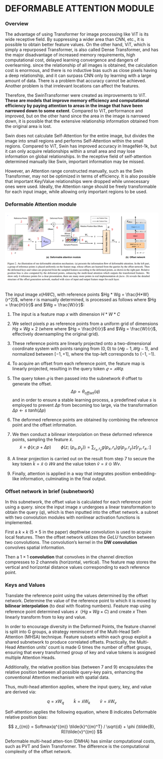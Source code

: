 # DEFORMABLE ATTENTION MODULE

### Overview
The advantage of using Transformer for image processing like ViT is its wide receptive field. By suppressing a wider area than CNN, etc., it is possible to obtain better feature values. On the other hand, ViT, which is simply a repurposed Transformer, is also called Dense Transformer, and has the major disadvantage of increased memory requirements, high computational cost, delayed learning convergence and dangers of overlearning. since the relationship of all images is obtained, the calculation cost is enormous, and there is no inductive bias such as close pixels having a deep relationship, and it can surpass CNN only by learning with a large amount of data. There is a problem that accuracy cannot be achieved. Another problem is that irrelevant locations can affect the features.

Therefore, the SwinTransformer were created as improvements to ViT. **These are models that improve memory efficiency and computational efficiency by paying attention to areas in the image that have been narrowed down to some extent**. Compared to ViT, performance and improved, but on the other hand since the area in the image is narrowed down, it is possible that the extensive relationship information obtained from the original area is lost.

Swin does not calculate Self-Attention for the entire image, but divides the image into small regions and performs Self-Attention within the small regions. Compared to ViT, Swin has improved accuracy in ImageNet-1k, but it can only acquire relationships within a small area and may lose information on global relationships. In the receptive field of self-attention determined manually like Swin, important information may be missed.

However, an Attention range constructed manually, such as the Swin Transformer, may not be optimized in terms of efficiency. It is also possible that important Key/Value relationships were dropped while unnecessary ones were used. Ideally, the Attention range should be freely transformable for each input image, while allowing only important regions to be used.

### Deformable Attention module
<div style = "text-align:center";>
<img src="./images/De-attn-module/de-attn.png", alt="Deformable Attention Module" >
</div>
&nbsp;

The input image  $x (H W C)$, with reference points $Hg * Wg = \frac{H*W}{r^2}$, where $r$ is manually determined, is processed as follows where $Hg = \frac{H}{r}$ and $Wg = \frac{W}{r}$:
1. The input is a feature map $x$ with dimension $H*W*C$
    &nbsp;
2. We select pixels $p$ as reference points from a uniform grid of dimensions $Hg$ × $Wg$ × 2 (where where $Hg = \frac{H}{r}$ and $Wg = \frac{W}{r}$, effectively downsampling the original grid).
    &nbsp;
3. These reference points are linearly projected onto a two-dimensional coordinate system with points ranging from $(0,0)$ to $(𝐻g - 1, 𝑊g - 1)$, and normalized between $[-1, +1]$, where the top-left corresponds to $(-1,-1)$.
    &nbsp;
4. To acquire an offset from each reference point, the feature map is linearly projected, resulting in the query token $𝑞 = 𝑥𝑊𝑞$.
5. The query token $𝑞$ is then passed into the subnetwork $\theta$ offset to generate the offset.
    $$
    \Delta p = \theta_{offset}(q)
    $$
and in order to ensure a stable learning process, a predefined value $s$ is employed to prevent $\Delta p$ from becoming too large, via the transformation $\Delta p \leftarrow s \: tanh(\Delta p)$
    &nbsp;
6. The deformed reference points are obtained by combining the reference point and the offset information.
    &nbsp;
7. We then conduct a bilinear interpolation on these deformed reference points, sampling the feature $\tilde{x}$.
    $$
    \tilde{x} = \phi(x; p + \Delta p) \qquad \phi(z; \: (p_x, p_y)) = \sum_{r_x, r_y}g(p_x, r_x)g(p_y, r_y)z[r_y,r_x,:]
    $$
   
8. A linear projection is carried out on the result from step 7 to secure the key token $\tilde{k} = \tilde{x}\odot 𝑊𝑘$ and the value token $\tilde{v} = \tilde{x} \odot Wv$.
    &nbsp;
9.  Finally, attention is applied in a way that integrates position embedding-like information, culminating in the final output.

### Offset network in brief (subnetwork)
In this subnetwork, the offset value is calculated for each reference point using a query. since the input image $x$ undergoes a linear transformation to obtain the query $(q)$, which is then inputted into the offset network. a subnet with two convolution modules with nonlinear activation functions is implemented.

First a $k \times k$ (5 × 5 in the paper) depthwise convolution is used to acquire local features. Then the offset network utilizes the $GeLU$ function between two convolutions. The convolution’s kernel in the **DW convolution** convolves spatial information.

Then a $1 \times 1$ **convolution** that convolves in the channel direction compresses to 2 channels (horizontal, vertical). The feature map stores the vertical and horizontal distance values corresponding to each reference point.

### Keys and Values
Translate the reference point using the values ​​determined by the offset network. Determine the value of the reference point to which it is moved by **bilinear interpolation** (to deal with floating numbers). Feature map using reference point determined values $x（Hg \times Wg \times C)$ and create $x$ Then linearly transform from to key and value.

In order to encourage diversity in the Deformed Points, the feature channel is split into G groups, a strategy reminiscent of the Multi-Head Self-Attention (MHSA) technique. Feature subsets within each group exploit a shared subnetwork to produce correlated offsets. Practically, the Multi-Head Attention units’ count is made G times the number of offset groups, ensuring that every transformed group of key and value tokens is assigned multiple Attention Heads.

Additionally, the relative position bias (between 7 and 9) encapsulates the relative position between all possible query-key pairs, enhancing the conventional Attention mechanism with spatial data.

Thus, multi-head attention applies, where the input query, key, and value are derived via:

$$
    q = xW_q \qquad \tilde{k} = \tilde{x}W_k \qquad \tilde{v} = \tilde{x}W_v
$$

Self-attention applies the following equation, where B indicates Deformable relative position bias:

$$
    z_{(m)} = Softmax(q^{(m)} \tilde{k}^{(m)^T} / \sqrt{d} + \phi (\tilde{B}, R))\tilde{v}^{(m)}
$$

Deformable multi-head atten-tion (DMHA) has similar computational costs, such as PVT and Swin Transformer. The difference is the computational complexity of the offset network.
